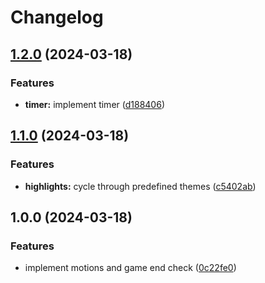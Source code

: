 # Changelog

## [1.2.0](https://github.com/NStefan002/15puzzle.nvim/compare/v1.1.0...v1.2.0) (2024-03-18)


### Features

* **timer:** implement timer ([d188406](https://github.com/NStefan002/15puzzle.nvim/commit/d18840648cf413219da67a1b535d8b9a248d98d5))

## [1.1.0](https://github.com/NStefan002/15puzzle.nvim/compare/v1.0.0...v1.1.0) (2024-03-18)


### Features

* **highlights:** cycle through predefined themes ([c5402ab](https://github.com/NStefan002/15puzzle.nvim/commit/c5402abb60be1bc50b89e3cf5cc0856992187d60))

## 1.0.0 (2024-03-18)


### Features

* implement motions and game end check ([0c22fe0](https://github.com/NStefan002/15puzzle.nvim/commit/0c22fe080fdaab43c5d5b313bf6f55cbd6bb5721))
